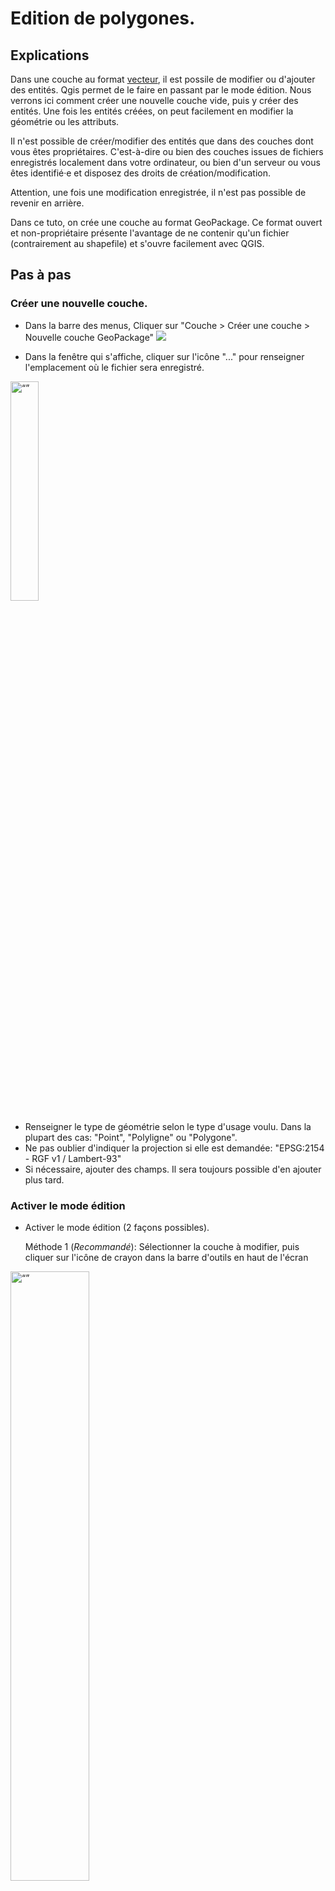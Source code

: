 # Edition de polygones.


## Explications

Dans une couche au format [vecteur](./README.md#vecteur), il est possile de modifier ou d'ajouter des entités. 
Qgis permet de le faire en passant par le mode édition. 
Nous verrons ici comment créer une nouvelle couche vide, puis y créer des entités. Une fois les
entités créées, on peut facilement en modifier la géométrie ou les attributs. 

Il n'est possible de créer/modifier des entités que dans des couches dont vous êtes propriétaires. C'est-à-dire ou
bien des couches issues de fichiers enregistrés localement dans votre ordinateur, ou bien d'un serveur ou vous êtes identifié·e
et disposez des droits de création/modification. 


Attention, une fois une modification enregistrée, il n'est pas possible de revenir en arrière.

<!--Ce tutorial détaille les étapes permettant de configurer l'accès au catalogue de données WMS/WFS du Parc national du Mercantour.
Il exige d'avoir reçu au préalable un fichier zip du service informatique du Parc. --> 
Dans ce tuto, on crée une couche au format GeoPackage. Ce format ouvert et non-propriétaire présente l'avantage de ne contenir qu'un fichier (contrairement au shapefile) 
et s'ouvre facilement avec QGIS. 

 
 
## Pas à pas

### Créer une nouvelle couche. 
- Dans la barre des menus, Cliquer sur "Couche > Créer une couche > Nouvelle couche GeoPackage"
![](./img/creer_couche.png)

- Dans la fenêtre qui s'affiche, cliquer sur l'icône "..." pour renseigner l'emplacement où le fichier sera enregistré.
<img src="./img/pitits_points.png" alt= “” width="30%" height="30%"> 

- Renseigner le type de géométrie selon le type d'usage voulu. Dans la plupart des cas: "Point", "Polyligne" ou "Polygone".
- Ne pas oublier d'indiquer la projection si elle est demandée: "EPSG:2154 - RGF v1 / Lambert-93"
- Si nécessaire, ajouter des champs. Il sera toujours possible d'en ajouter plus tard. 


### Activer le mode édition

- Activer le mode édition (2 façons possibles).

    Méthode 1 (_Recommandé_):  Sélectionner la couche à modifier, puis cliquer sur l'icône de crayon dans la barre d'outils en haut de l'écran  
<img src="./img/mode_edition.png" alt= “” width="50%" height="50%"> 
	
    Méthode 2 :Cliquer droit sur la couche à modifier, puis en cliquant sur l'icône crayon "Basculer en mode édition"
<img src="./img/modeedition_parcouche.png" alt= “” width="50%" height="50%"> 

- Une fois dans ce mode, un crayon apparait au-dessus du symbole de la couche..
<img src="./img/couche_en_cours_edition.png" alt= “” width="50%" height="50%"> 


- ..et des outils deviennent accessibles dans la barre d'outil. Ces outils sont regroupés dans les barres d'outils "Numérisation" et "Numérisation avancée".


- On peut afficher ces outils (s'ils n'apparaissent pas)  en faisant un clic droit sur une des barres d'outils en haut de l'écran, ou bien dans la barre de menu "Vue > Barres d'outils > ..."

<img src="./img/barre_doutils_numerisation.png" alt= “” width="50%" height="50%"> 

_A partir de là, différentes opérations sont disponibles, nous ne décrirons que les plus simples._

### Créer une nouvelle entité

- Proche de l'icone de crayon, dans la barre d'outils, se trouve l'icône "Ajouter une entité"

<img src="./img/edition_ajouter_une_entite.png" alt= “” width="50%" height="50%"> 

- Après avoir cliqué dessus, votre curseur change. Vous pouvez directement ajouter des points qui formeront, suivant le type de géométrie que votre couche contient
	- une entité par point
	- une partie de ligne ou de polygone
- Un clic gauche vous permet d'ajouter un point, un clic droit termine la saisie d'une entité sans en rajouter de nouveau, _donc pour faire un rectangle, il faut 4 clics gauches + 1 clic droit_.
- A chaque fin de saisie, une boite de dialogue s'ouvre, permettant d'entrer manuellement les attributs de l'entité. Dans la plupart des cas, vous n'êtes pas obligé d'entrer
quoi que ce soit, et pouvez simplement cliquer sur OK pour continuer la saisie. 

<img src="./img/nouvelle_entite.png" alt= “” width="50%" height="50%"> 



### Modifier la géométrie d'une entité existante

- L'outil sommet, disponible dans la barre d'outil numérisation à droite de l'outil d'ajout d'entité permet d'ajouter, supprimer, ou créer de nouveaux sommets.
<img src="./img/outil_sommet.png" alt= “” width="50%" height="50%"> 
- Une fois l'outil sommet sélectionné, on peut sélectionner n'importe quel sommet en cliquant dessus. Les sommets de chaque polygone sont visibles sous la forme de petits cercles rouges

<img src="./img/edition_modif_de_sommets.png" alt= “” width="50%" height="50%"> 

- Après avoir sélectionné un sommet avec l'outil sommet, il est possible de le supprimer en appuyant sur la touche "Suppr" du clavier. 
- On peut aussi le déplacer, en cliquant à nouveau avec le clic gauche à un autre endroit après avoir sélectionné un sommet. 

- Enfin, il est possible de créer de nouveaux sommets dans un polygone en cliquant très précisément sur la croix qui apparait en faisant passer le curseur entre deux sommets. 
<img src="./img/edition_nouveau_sommet.png" alt= “” width="50%" height="50%"> 

En combinant le déplacement, la modification, et la création de sommets, il est possible de changer complètement la forme d'un polygone.

_Tant que les modifications n'ont pas été enregistrées, elles ne sont pas définitives_


### Supprimer une entité

- Une fois dans le mode édition, il est aussi possible de supprimer complètement une entité en la sélectionnant avec l'outil de sélection, puis en appuyant sur la touche suppr.
<img src="./img/selection_entite.png" alt= “” width="50%" height="50%"> 



### Modifier les attributs d'une entité

- Une fois activé l'outil édition, il est possible d'éditer à la main les cases de la table attributaire. 
_On peut aussi activer le mode édition depuis la barre d'outils de la table attributaire._
<img src="./img/mode_tableattributaire.png" alt= “” width="50%" height="50%"> 




